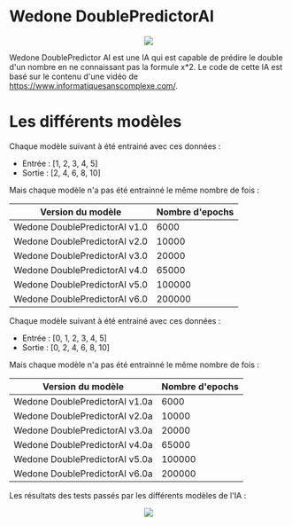 # Wedone DoublePredictorAI
<p align="center">
  <img src="https://github.com/WedoneOfficiel/Wedone-DoublePredictorAI/assets/110472725/363a5cf2-8c53-46e2-a110-2c37783b5997" />
</p>

Wedone DoublePredictor AI est une IA qui est capable de prédire le double d'un nombre en ne connaissant pas la formule x*2. 
Le code de cette IA est basé sur le contenu d'une vidéo de https://www.informatiquesanscomplexe.com/.

# Les différents modèles
Chaque modèle suivant à été entrainé avec ces données :
- Entrée : [1, 2, 3, 4, 5] 
- Sortie : [2, 4, 6, 8, 10]

Mais chaque modèle n'a pas été entrainné le même nombre de fois :

|Version du modèle            |Nombre d'epochs|
|-----------------------------|---------------|
|Wedone DoublePredictorAI v1.0|6000           |
|Wedone DoublePredictorAI v2.0|10000          |
|Wedone DoublePredictorAI v3.0|20000          |
|Wedone DoublePredictorAI v4.0|65000          |
|Wedone DoublePredictorAI v5.0|100000         |
|Wedone DoublePredictorAI v6.0|200000         |

Chaque modèle suivant à été entrainé avec ces données :
- Entrée : [0, 1, 2, 3, 4, 5] 
- Sortie : [0, 2, 4, 6, 8, 10]

Mais chaque modèle n'a pas été entrainné le même nombre de fois :

|Version du modèle             |Nombre d'epochs|
|------------------------------|---------------|
|Wedone DoublePredictorAI v1.0a|6000           |
|Wedone DoublePredictorAI v2.0a|10000          |
|Wedone DoublePredictorAI v3.0a|20000          |
|Wedone DoublePredictorAI v4.0a|65000          |
|Wedone DoublePredictorAI v5.0a|100000         |
|Wedone DoublePredictorAI v6.0a|200000         |

Les résultats des tests passés par les différents modèles de l'IA :

<p align="center">
    <img src="https://github.com/WedoneOfficiel/Wedone-DoublePredictorAI/assets/110472725/c7fb12c1-3f21-449d-aca5-0586064e7f8f"/>
</p>
